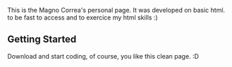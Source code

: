 This is the Magno Correa's personal page. It was developed on basic html. to be fast to access and to exercice my html skills :)

## Getting Started
Download and start coding, of course, you like this clean page. :D
